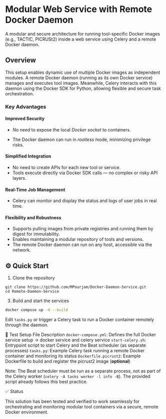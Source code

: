 # Modular Web Service with Remote Docker Daemon
A modular and secure architecture for running tool-specific Docker images (e.g., TACTIC, PICRUSt2) inside a web service using Celery and a remote Docker daemon.

## Overview

This setup enables dynamic use of multiple Docker images as independent modules.
A remote Docker daemon (running as its own Docker service) manages and executes tool images.
Meanwhile, Celery interacts with this daemon using the Docker SDK for Python, allowing flexible and secure task orchestration.

### Key Advantages
#### Improved Security

- _No need_ to expose the local _Docker socket_ to containers.

- The Docker daemon can run in _rootless_ mode, minimizing privilege risks.

#### Simplified Integration
- No need to create APIs for each new tool or service.
- Tools execute directly via Docker SDK calls — no complex or risky API layers.

#### Real-Time Job Management
- Celery can monitor and display the status and logs of user jobs in real time.

#### Flexibility and Robustness
- Supports pulling images from private registries and running them by digest for immutability.
- Enables maintaining a modular repository of tools and versions.
- The remote Docker daemon can run on any host, accessible via the network.

## ⚙️ Quick Start
1. Clone the repository
```
git clone https://github.com/MPourjam/Docker-Daemon-Service.git
cd Remote-Daemon-Service
```

3. Build and start the services
```bash
docker compose up -d --build
```

Edit `tasks.py` or trigger a Celery task to run a Docker container remotely through the daemon.

🧪 Test Setup
File	Description
`docker-compose.yml`:	Defines the full Docker service setup → docker service and celery service
`start-celery.sh`:	Entrypoint script to start Celery and the Beat scheduler (as separate processes)
`tasks.py`:	Example Celery task running a remote Docker container and monitoring its status
`Dockerfile.picrust2`:	Example Dockerfile to build and register the picrust2 image (__optional__)

Note:
The Beat scheduler must be run as a separate process, not as part of the Celery worker (`celery -A tasks worker -l info -B`).
The provided script already follows this best practice.

✅ Status

This solution has been tested and verified to work seamlessly for orchestrating and monitoring modular tool containers via a secure, remote Docker environment.

